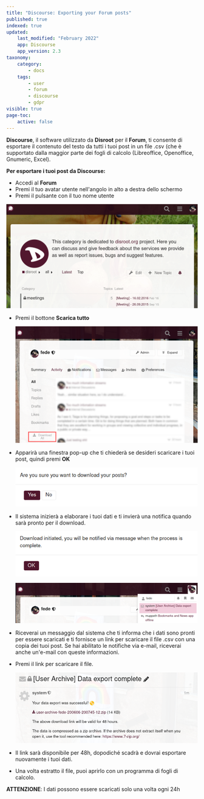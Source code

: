 ```yaml
---
title: "Discourse: Exporting your Forum posts"
published: true
indexed: true
updated:
    last_modified: "February 2022"		
    app: Discourse
    app_version: 2.3
taxonomy:
    category:
        - docs
    tags:
        - user
        - forum
        - discourse
        - gdpr
visible: true
page-toc:
    active: false
---
```


**Discourse**, il software utilizzato da **Disroot** per il **Forum**, ti consente di esportare il contenuto del testo da tutti i tuoi post in un file .csv (che è supportato dalla maggior parte dei fogli di calcolo (Libreoffice, Openoffice, Gnumeric, Excel).

**Per esportare i tuoi post da Discourse:**
- Accedi al **Forum**
- Premi il tuo avatar utente nell'angolo in alto a destra dello schermo
- Premi il pulsante con il tuo nome utente 

![](en/export.gif)

- Premi il bottone **Scarica tutto**

  ![](en/download_1.png)

- Apparirà una finestra pop-up che ti chiederà se desideri scaricare i tuoi post, quindi premi **OK**

  ![](en/download_2.png)

- Il sistema inizierà a elaborare i tuoi dati e ti invierà una notifica quando sarà pronto per il download. 

  ![](en/download_3.png)

  ![](en/notification.png)

- Riceverai un messaggio dal sistema che ti informa che i dati sono pronti per essere scaricati e ti fornisce un link per scaricare il file .csv con una copia dei tuoi post. Se hai abilitato le notifiche via e-mail, riceverai anche un'e-mail con queste informazioni. 

- Premi il link per scaricare il file. 

  ![](en/notification_2.png)  

- Il link sarà disponibile per 48h, dopodiché scadrà e dovrai esportare nuovamente i tuoi dati. 

- Una volta estratto il file, puoi aprirlo con un programma di fogli di calcolo.


**ATTENZIONE**: I dati possono essere scaricati solo una volta ogni 24h 
